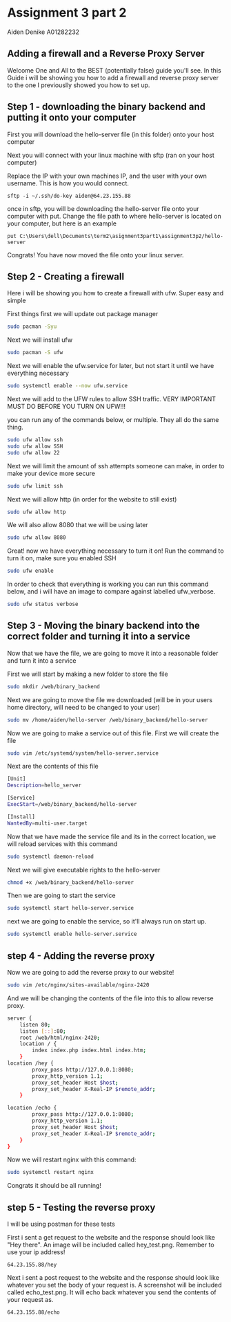 # Assignment 3 part 2

Aiden Denike A01282232

## Adding a firewall and a Reverse Proxy Server

Welcome One and All to the BEST (potentially false) guide you'll see. In this Guide i will be showing you how to add a firewall and reverse proxy server to the one I previouslly showed you how to set up.

## Step 1 - downloading the binary backend and putting it onto your computer

First you will download the hello-server file (in this folder) onto your host computer

Next you will connect with your linux machine with sftp (ran on your host computer)

Replace the IP with your own machines IP, and the user with your own username. This is how you would connect.

```shell
sftp -i ~/.ssh/do-key aiden@64.23.155.88
```

once in sftp, you will be downloading the hello-server file onto your computer with put. Change the file path to where hello-server is located on your computer, but here is an example

```shell
put C:\Users\dell\Documents\term2\asignment3part1\assignment3p2/hello-server
```

Congrats! You have now moved the file onto your linux server.

## Step 2 - Creating a firewall

Here i will be showing you how to create a firewall with ufw. Super easy and simple

First things first we will update out package manager

```bash
sudo pacman -Syu
```

Next we will install ufw

```bash
sudo pacman -S ufw
```

Next we will enable the ufw.service for later, but not start it until we have everything necessary

```bash
sudo systemctl enable --now ufw.service
```

Next we will add to the UFW rules to allow SSH traffic. VERY IMPORTANT MUST DO BEFORE YOU TURN ON UFW!!!

you can run any of the commands below, or multiple. They all do the same thing.

```bash
sudo ufw allow ssh
sudo ufw allow SSH
sudo ufw allow 22
```

Next we will limit the amount of ssh attempts someone can make, in order to make your device more secure

```bash
sudo ufw limit ssh
```

Next we will allow http (in order for the website to still exist)

```bash
sudo ufw allow http
```

We will also allow 8080 that we will be using later

```bash
sudo ufw allow 8080
```

Great! now we have everything necessary to turn it on! Run the command to turn it on, make sure you enabled SSH

```bash
sudo ufw enable
```

In order to check that everything is working you can run this command below, and i will have an image to compare against labelled ufw_verbose.

```bash
sudo ufw status verbose
```



## Step 3 - Moving the binary backend into the correct folder and turning it into a service

Now that we have the file, we are going to move it into a reasonable folder and turn it into a service

First we will start by making a new folder to store the file

```bash
sudo mkdir /web/binary_backend
```

Next we are going to move the file we downloaded (will be in your users home directory, will need to be changed to your user)

```bash
sudo mv /home/aiden/hello-server /web/binary_backend/hello-server
```

Now we are going to make a service out of this file. First we will create the file

```bash
sudo vim /etc/systemd/system/hello-server.service
```

Next are the contents of this file

```bash
[Unit]
Description=hello_server

[Service]
ExecStart=/web/binary_backend/hello-server

[Install]
WantedBy=multi-user.target
```

Now that we have made the service file and its in the correct location, we will reload services with this command

```bash
sudo systemctl daemon-reload
```

Next we will give executable rights to the hello-server

```bash
chmod +x /web/binary_backend/hello-server
```

Then we are going to start the service

```bash
sudo systemctl start hello-server.service
```

next we are going to enable the service, so it'll always run on start up.

```bash
sudo systemctl enable hello-server.service
```

## step 4 - Adding the reverse proxy

Now we are going to add the reverse proxy to our website!

```bash
sudo vim /etc/nginx/sites-available/nginx-2420
```


And we will be changing the contents of the file into this to allow reverse proxy.

```bash
server {
    listen 80;
    listen [::]:80;
    root /web/html/nginx-2420;
    location / {
        index index.php index.html index.htm;
    }
location /hey {
        proxy_pass http://127.0.0.1:8080;
        proxy_http_version 1.1;
        proxy_set_header Host $host;
        proxy_set_header X-Real-IP $remote_addr;
    }

location /echo {
        proxy_pass http://127.0.0.1:8080;
        proxy_http_version 1.1;
        proxy_set_header Host $host;
        proxy_set_header X-Real-IP $remote_addr;
    }
}
```

Now we will restart nginx with this command:

```bash
sudo systemctl restart nginx
```

Congrats it should be all running!


## step 5 - Testing the reverse proxy

I will be using postman for these tests

First i sent a get request to the website and the response should look like "Hey there". An image will be included called hey_test.png. Remember to use your ip address!

```
64.23.155.88/hey
```

Next i sent a post request to the website and the response should look like whatever you set the body of your request is. A screenshot will be included called echo_test.png. It will echo back whatever you send the contents of your request as.

```
64.23.155.88/echo
```